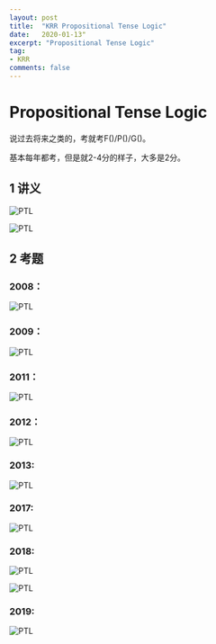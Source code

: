 ```yaml
---
layout: post
title:  "KRR Propositional Tense Logic"
date:   2020-01-13"
excerpt: "Propositional Tense Logic"
tag:
- KRR
comments: false
---
```


# Propositional Tense Logic

说过去将来之类的，考就考F()/P()/G()。

基本每年都考，但是就2-4分的样子，大多是2分。

## 1 讲义

![PTL](https://yawwq.github.io/assets/img/KRR-PTL/1.png)

![PTL](https://yawwq.github.io/assets/img/KRR-PTL/2.png)


## 2 考题

### 2008：

![PTL](https://yawwq.github.io/assets/img/KRR-PTL/Q2008.png)


### 2009：

![PTL](https://yawwq.github.io/assets/img/KRR-PTL/Q2009.png)


### 2011：

![PTL](https://yawwq.github.io/assets/img/KRR-PTL/Q2011.png)


### 2012：

![PTL](https://yawwq.github.io/assets/img/KRR-PTL/Q2012.png)


### 2013:

![PTL](https://yawwq.github.io/assets/img/KRR-PTL/Q2013.png)


### 2017:

![PTL](https://yawwq.github.io/assets/img/KRR-PTL/Q2017.png)


### 2018:

![PTL](https://yawwq.github.io/assets/img/KRR-PTL/Q2018-1.png)

![PTL](https://yawwq.github.io/assets/img/KRR-PTL/Q2018-2.png)


### 2019:

![PTL](https://yawwq.github.io/assets/img/KRR-PTL/Q2019.png)
